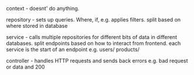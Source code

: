 

context - doesnt' do anything.

repository - sets up queries. Where, if, e.g. applies filters. split based on where stored in database

service - calls multiple repositories for different bits of data in different databases.
	split endpoints based on how to interact from frontend.
	each service is the start of an endpoint e.g. users/ products/

controller - handles HTTP requests and sends back errors e.g. bad request or data and 200